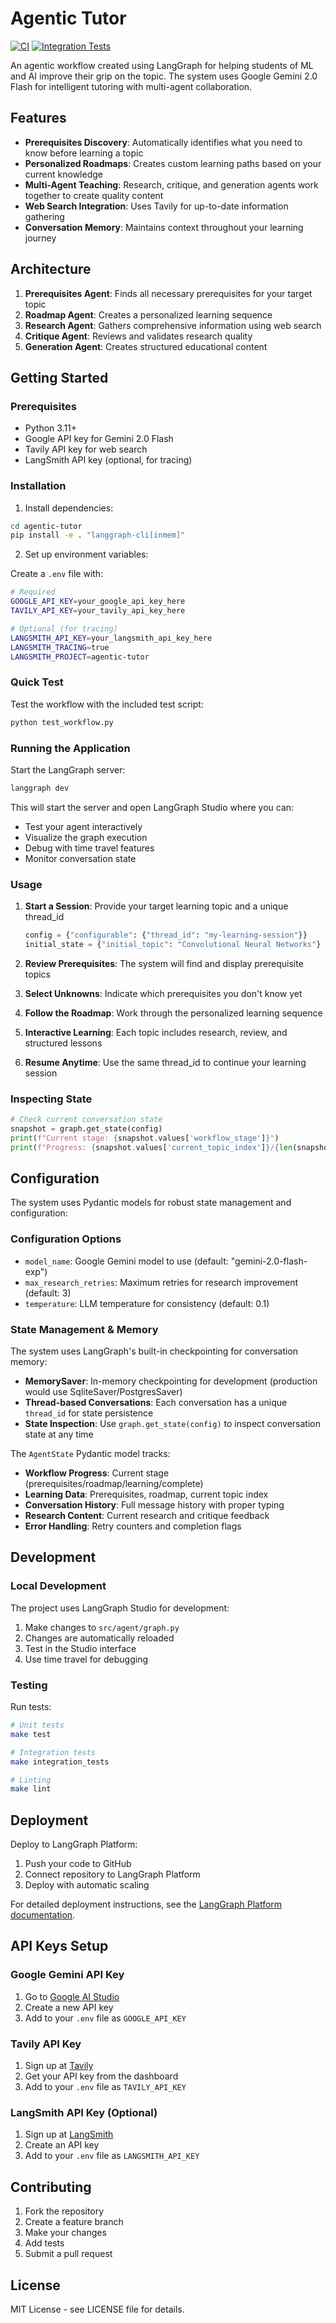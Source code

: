 # Agentic Tutor

[![CI](https://github.com/langchain-ai/new-langgraph-project/actions/workflows/unit-tests.yml/badge.svg)](https://github.com/langchain-ai/new-langgraph-project/actions/workflows/unit-tests.yml)
[![Integration Tests](https://github.com/langchain-ai/new-langgraph-project/actions/workflows/integration-tests.yml/badge.svg)](https://github.com/langchain-ai/new-langgraph-project/actions/workflows/integration-tests.yml)

An agentic workflow created using LangGraph for helping students of ML and AI improve their grip on the topic. The system uses Google Gemini 2.0 Flash for intelligent tutoring with multi-agent collaboration.

## Features

- **Prerequisites Discovery**: Automatically identifies what you need to know before learning a topic
- **Personalized Roadmaps**: Creates custom learning paths based on your current knowledge
- **Multi-Agent Teaching**: Research, critique, and generation agents work together to create quality content
- **Web Search Integration**: Uses Tavily for up-to-date information gathering
- **Conversation Memory**: Maintains context throughout your learning journey

## Architecture

1. **Prerequisites Agent**: Finds all necessary prerequisites for your target topic
2. **Roadmap Agent**: Creates a personalized learning sequence
3. **Research Agent**: Gathers comprehensive information using web search
4. **Critique Agent**: Reviews and validates research quality
5. **Generation Agent**: Creates structured educational content

## Getting Started

### Prerequisites

- Python 3.11+
- Google API key for Gemini 2.0 Flash
- Tavily API key for web search
- LangSmith API key (optional, for tracing)

### Installation

1. Install dependencies:

```bash
cd agentic-tutor
pip install -e . "langgraph-cli[inmem]"
```

2. Set up environment variables:

Create a `.env` file with:

```bash
# Required
GOOGLE_API_KEY=your_google_api_key_here
TAVILY_API_KEY=your_tavily_api_key_here

# Optional (for tracing)
LANGSMITH_API_KEY=your_langsmith_api_key_here
LANGSMITH_TRACING=true
LANGSMITH_PROJECT=agentic-tutor
```

### Quick Test

Test the workflow with the included test script:

```bash
python test_workflow.py
```

### Running the Application

Start the LangGraph server:

```bash
langgraph dev
```

This will start the server and open LangGraph Studio where you can:
- Test your agent interactively
- Visualize the graph execution
- Debug with time travel features
- Monitor conversation state

### Usage

1. **Start a Session**: Provide your target learning topic and a unique thread_id
   ```python
   config = {"configurable": {"thread_id": "my-learning-session"}}
   initial_state = {"initial_topic": "Convolutional Neural Networks"}
   ```

2. **Review Prerequisites**: The system will find and display prerequisite topics
3. **Select Unknowns**: Indicate which prerequisites you don't know yet
4. **Follow the Roadmap**: Work through the personalized learning sequence
5. **Interactive Learning**: Each topic includes research, review, and structured lessons
6. **Resume Anytime**: Use the same thread_id to continue your learning session

### Inspecting State
```python
# Check current conversation state
snapshot = graph.get_state(config)
print(f"Current stage: {snapshot.values['workflow_stage']}")
print(f"Progress: {snapshot.values['current_topic_index']}/{len(snapshot.values['learning_roadmap'])}")
```

## Configuration

The system uses Pydantic models for robust state management and configuration:

### Configuration Options
- `model_name`: Google Gemini model to use (default: "gemini-2.0-flash-exp")
- `max_research_retries`: Maximum retries for research improvement (default: 3)
- `temperature`: LLM temperature for consistency (default: 0.1)

### State Management & Memory
The system uses LangGraph's built-in checkpointing for conversation memory:
- **MemorySaver**: In-memory checkpointing for development (production would use SqliteSaver/PostgresSaver)
- **Thread-based Conversations**: Each conversation has a unique `thread_id` for state persistence
- **State Inspection**: Use `graph.get_state(config)` to inspect conversation state at any time

The `AgentState` Pydantic model tracks:
- **Workflow Progress**: Current stage (prerequisites/roadmap/learning/complete)
- **Learning Data**: Prerequisites, roadmap, current topic index
- **Conversation History**: Full message history with proper typing
- **Research Content**: Current research and critique feedback
- **Error Handling**: Retry counters and completion flags

## Development

### Local Development

The project uses LangGraph Studio for development:

1. Make changes to `src/agent/graph.py`
2. Changes are automatically reloaded
3. Test in the Studio interface
4. Use time travel for debugging

### Testing

Run tests:

```bash
# Unit tests
make test

# Integration tests  
make integration_tests

# Linting
make lint
```

## Deployment

Deploy to LangGraph Platform:

1. Push your code to GitHub
2. Connect repository to LangGraph Platform
3. Deploy with automatic scaling

For detailed deployment instructions, see the [LangGraph Platform documentation](https://langchain-ai.github.io/langgraph/cloud/quick_start/).

## API Keys Setup

### Google Gemini API Key

1. Go to [Google AI Studio](https://makersuite.google.com/app/apikey)
2. Create a new API key
3. Add to your `.env` file as `GOOGLE_API_KEY`

### Tavily API Key

1. Sign up at [Tavily](https://tavily.com/)
2. Get your API key from the dashboard
3. Add to your `.env` file as `TAVILY_API_KEY`

### LangSmith API Key (Optional)

1. Sign up at [LangSmith](https://smith.langchain.com/)
2. Create an API key
3. Add to your `.env` file as `LANGSMITH_API_KEY`

## Contributing

1. Fork the repository
2. Create a feature branch
3. Make your changes
4. Add tests
5. Submit a pull request

## License

MIT License - see LICENSE file for details.
